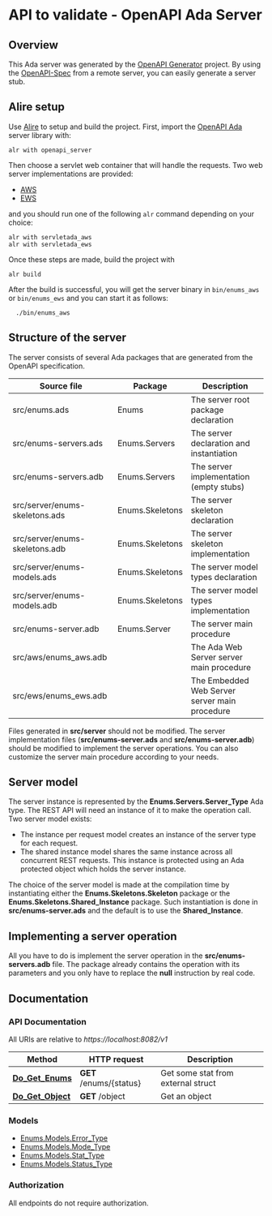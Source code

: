 # API to validate - OpenAPI Ada Server

## Overview

This Ada server was generated by the [OpenAPI Generator](https://openapi-generator.tech) project.
By using the [OpenAPI-Spec](https://github.com/OAI/OpenAPI-Specification) from a remote server,
you can easily generate a server stub.

## Alire setup

Use [Alire](https://github.com/alire-project/alire) to setup and build the project.
First, import the [OpenAPI Ada](https://gitlab.com/stcarrez/openapi-ada) server library with:

```shell
alr with openapi_server
```

Then choose a servlet web container that will handle the requests.
Two web server implementations are provided:

* [AWS](https://github.com/AdaCore/aws)
* [EWS](https://github.com/simonjwright/ews)

and you should run one of the following `alr` command depending on your choice:

```
alr with servletada_aws
alr with servletada_ews
```

Once these steps are made, build the project with

```
alr build
```

After the build is successful, you will get the server binary
in `bin/enums_aws` or `bin/enums_ews` and you can start it as follows:

```shell
  ./bin/enums_aws
```

## Structure of the server

The server consists of several Ada packages that are generated from
the OpenAPI specification.

Source file | Package | Description
------------ | ------------- | -------------
src/enums.ads|Enums|The server root package declaration
src/enums-servers.ads|Enums.Servers|The server declaration and instantiation
src/enums-servers.adb|Enums.Servers|The server implementation (empty stubs)
src/server/enums-skeletons.ads|Enums.Skeletons|The server skeleton declaration
src/server/enums-skeletons.adb|Enums.Skeletons|The server skeleton implementation
src/server/enums-models.ads|Enums.Skeletons|The server model types declaration
src/server/enums-models.adb|Enums.Skeletons|The server model types implementation
src/enums-server.adb|Enums.Server|The server main procedure
src/aws/enums_aws.adb||The Ada Web Server server main procedure
src/ews/enums_ews.adb||The Embedded Web Server server main procedure

Files generated in **src/server** should not be modified.  The server implementation
files (**src/enums-server.ads** and **src/enums-server.adb**) should
be modified to implement the server operations.  You can also customize the server
main procedure according to your needs.

## Server model

The server instance is represented by the **Enums.Servers.Server_Type** Ada type.
The REST API will need an instance of it to make the operation call.  Two server model
exists:

- The instance per request model creates an instance of the server type for each request.
- The shared instance model shares the same instance across all concurrent REST requests.  This instance is protected using an Ada protected object which holds the server instance.

The choice of the server model is made at the compilation time by instantiating either
the **Enums.Skeletons.Skeleton** package or the **Enums.Skeletons.Shared_Instance**
package.  Such instantiation is done in **src/enums-server.ads** and the default
is to use the **Shared_Instance**.

## Implementing a server operation

All you have to do is implement the server operation in the **src/enums-servers.adb** file.
The package already contains the operation with its parameters and you only have to replace
the **null** instruction by real code.

## Documentation

### API Documentation

All URIs are relative to *https://localhost:8082/v1*

Method | HTTP request | Description
------------- | ------------- | -------------
[**Do_Get_Enums**](DefaultApi.md#Do_Get_Enums) | **GET** /enums/{status} | Get some stat from external struct
[**Do_Get_Object**](DefaultApi.md#Do_Get_Object) | **GET** /object | Get an object


### Models

 - [Enums.Models.Error_Type](Error_Type.md)
 - [Enums.Models.Mode_Type](Mode_Type.md)
 - [Enums.Models.Stat_Type](Stat_Type.md)
 - [Enums.Models.Status_Type](Status_Type.md)


### Authorization

 All endpoints do not require authorization.

